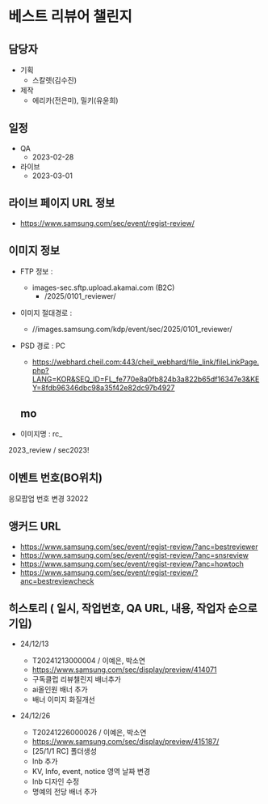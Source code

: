# 베스트 리뷰어 챌린지

## 담당자

+ 기획
    - 스칼렛(김수진)
+ 제작
    - 에리카(전은미), 밀키(유윤희)



## 일정

+ QA
    - 2023-02-28
+ 라이브
    - 2023-03-01



##  라이브 페이지 URL 정보

+ https://www.samsung.com/sec/event/regist-review/

  

## 이미지 정보

- FTP 정보 : 
  - images-sec.sftp.upload.akamai.com (B2C)
    - /2025/0101_reviewer/
- 이미지 절대경로 : 
  - //images.samsung.com/kdp/event/sec/2025/0101_reviewer/
- PSD 경로 : 
  PC
  - https://webhard.cheil.com:443/cheil_webhard/file_link/fileLinkPage.php?LANG=KOR&SEQ_ID=FL_fe770e8a0fb824b3a822b65df16347e3&KEY=8fdb96346dbc98a35f42e82dc97b4927

  mo
  - 


- 이미지명 : rc_


2023_review / sec2023!




## 이벤트 번호(BO위치)

응모팝업 번호 변경
32022



## 앵커드 URL

- https://www.samsung.com/sec/event/regist-review/?anc=bestreviewer
- https://www.samsung.com/sec/event/regist-review/?anc=snsreview
- https://www.samsung.com/sec/event/regist-review/?anc=howtoch
- https://www.samsung.com/sec/event/regist-review/?anc=bestreviewcheck





## 히스토리 ( 일시, 작업번호, QA URL, 내용, 작업자 순으로 기입)

  - 24/12/13
    - T20241213000004 / 이예은, 박소연
    - https://www.samsung.com/sec/display/preview/414071
    - 구독클럽 리뷰챌린지 배너추가
    - ai올인원 배너 추가
    - 배너 이미지 화질개선

  - 24/12/26
    - T20241226000026 / 이예은, 박소연
    - https://www.samsung.com/sec/display/preview/415187/
    - [25/1/1 RC] 폴더생성
    - lnb 추가
    - KV, Info, event, notice 영역 날짜 변경
    - lnb 디자인 수정
    - 명예의 전당 배너 추가
